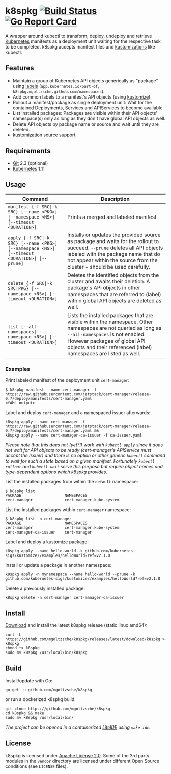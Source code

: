 k8spkg
[![Build Status](https://travis-ci.org/mgoltzsche/k8spkg.svg?branch=master)](https://travis-ci.org/mgoltzsche/k8spkg)
[![Go Report Card](https://goreportcard.com/badge/github.com/mgoltzsche/k8spkg)](https://goreportcard.com/report/github.com/mgoltzsche/k8spkg)
=

A wrapper around kubectl to transform, deploy, undeploy and retrieve
[Kubernetes](https://github.com/kubernetes/kubernetes) manifests as
a deployment unit waiting for the respective task to be completed.
k8spkg accepts manifest files and
[kustomizations](https://github.com/kubernetes-sigs/kustomize)
like kubectl.

## Features

- Maintain a group of Kubernetes API objects generically as "package" using [labels](https://kubernetes.io/docs/concepts/overview/working-with-objects/common-labels/) (`app.kubernetes.io/part-of`, `k8spkg.mgoltzsche.github.com/namespaces`).
- Add common labels to a manifest's API objects (using [kustomize](https://github.com/kubernetes-sigs/kustomize)).
- Rollout a manifest/package as single deployment unit: Wait for the contained Deployments, Services and APIServices to become available.
- List installed packages: Packages are visible within their API objects' namespace(s) only as long as they don't have global API objects as well.
- Delete API objects by package name or source and wait until they are deleted.
- [kustomization](https://github.com/kubernetes-sigs/kustomize) source support.

## Requirements

- [Git](https://git-scm.com/) 2.3 (optional)
- [Kubernetes](https://github.com/kubernetes/kubernetes) 1.11

## Usage

| Command | Description |
|-------|-------------|
| `manifest {-f SRC\|-k SRC} [--name <PKG>] [--namespace <NS>] [--timeout <DURATION>]` | Prints a merged and labeled manifest |
| `apply {-f SRC\|-k SRC} [--name <PKG>] [--namespace <NS>] [--timeout <DURATION>] [--prune]` | Installs or updates the provided source as package and waits for the rollout to succeed. `--prune` deletes all API objects labeled with the package name that do not appear within the source from the cluster - should be used carefully. |
| `delete {-f SRC\|-k SRC\|PKG} [--namespace <NS>] [--timeout <DURATION>]` | Deletes the identified objects from the cluster and awaits their deletion. A package's API objects in other namespaces that are referred to (label) within global API objects are deleted as well. |
| `list [--all-namespaces\|--namespace <NS>] [--timeout <DURATION>]` | Lists the installed packages that are visible within the namespace. Other namespaces are not queried as long as `--all-namespaces` is not enabled. However packages of global API objects and their referenced (label) namespaces are listed as well. |

### Examples

Print labeled manifest of the deployment unit `cert-manager`:
```
$ k8spkg manifest --name cert-manager -f https://raw.githubusercontent.com/jetstack/cert-manager/release-0.7/deploy/manifests/cert-manager.yaml
<YAML output>
```

Label and deploy `cert-manager` and a namespaced issuer afterwards:
```
k8spkg apply --name cert-manager -f https://raw.githubusercontent.com/jetstack/cert-manager/release-0.7/deploy/manifests/cert-manager.yaml &&
k8spkg apply --name cert-manager-ca-issuer -f ca-issuer.yaml
```
_Please note that this does not (yet?!) work with `kubectl apply` since it does not wait for API objects to be ready (cert-manager's APIService must accept the Issuer) and there is no option or other generic `kubectl` command to wait for such a state based on a given manifest. Fortunately `kubectl rollout` and `kubectl wait` serve this purpose but require object names and type-dependent options which k8spkg provides._  

List the installed packages from within the `default` namespace:
```
$ k8spkg list
PACKAGE                   NAMESPACES
cert-manager              cert-manager,kube-system
```

List the installed packages wtthin `cert-manager` namespace:
```
$ k8spkg list -n cert-manager
PACKAGE                   NAMESPACES
cert-manager              cert-manager,kube-system
cert-manager-ca-issuer    cert-manager
```

Label and deploy a kustomize package:
```
k8spkg apply --name hello-world -k github.com/kubernetes-sigs/kustomize//examples/helloWorld?ref=v2.1.0
```

Install or update a package in another namespace:
```
k8spkg apply -n mynamespace --name hello-world --prune -k github.com/kubernetes-sigs/kustomize//examples/helloWorld?ref=v2.1.0
```

Delete a previously installed package:
```
k8spkg delete -n cert-manager cert-manager-ca-issuer
```

## Install

[Download](https://github.com/mgoltzsche/k8spkg/releases/latest/download/k8spkg) and install the latest k8spkg release (static linux amd64):
```
curl -L https://github.com/mgoltzsche/k8spkg/releases/latest/download/k8spkg > k8spkg
chmod +x k8spkg
sudo mv k8spkg /usr/local/bin/k8spkg
```

## Build

Install/update with Go:
```
go get -u github.com/mgoltzsche/k8spkg
```
or run a dockerized k8spkg build:
```
git clone https://github.com/mgoltzsche/k8spkg
cd k8spkg && make
sudo mv k8spkg /usr/local/bin/
```  

_The project can be opened in a containerized [LiteIDE](https://github.com/visualfc/liteide) using `make ide`._

## License

k8spkg is licensed under [Apache License 2.0](./LICENSE).
Some of the 3rd party modules in the `vendor` directory are licensed under different Open Source conditions (see `LICENSE` files).
